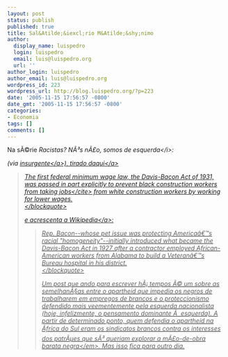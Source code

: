 ```yaml
---
layout: post
status: publish
published: true
title: Sal&Atilde;&iexcl;rio M&Atilde;&shy;nimo
author:
  display_name: luispedro
  login: luispedro
  email: luis@luispedro.org
  url: ''
author_login: luispedro
author_email: luis@luispedro.org
wordpress_id: 223
wordpress_url: http://blog.luispedro.org/?p=223
date: '2005-11-15 17:56:57 -0800'
date_gmt: '2005-11-15 17:56:57 -0800'
categories:
- Economia
tags: []
comments: []
---
```

<p>Na s&Atilde;&copy;rie <i>Racistas? N&Atilde;&sup3;s n&Atilde;&pound;o, somos de esquerda<&#47;i>:</p>
<p>(via <a href="http:&#47;&#47;oinsurgente.blogspot.com&#47;2005&#47;11&#47;a-ou-almoos-grtis.html">insurgente<&#47;a>), tirado <a href="http:&#47;&#47;www.townhall.com&#47;opinion&#47;columns&#47;thomassowell&#47;2005&#47;11&#47;15&#47;175548.html">daqui<&#47;a></p>
<blockquote><p>
 The first federal minimum wage law, the Davis-Bacon Act of 1931, was passed in part explicitly to prevent black construction workers from <cite>taking jobs<&#47;cite> from white construction workers by working for lower wages.<br />
<&#47;blockquote></p>
<p>e acrescenta a <a href="http:&#47;&#47;en.wikipedia.org&#47;wiki&#47;Davis-Bacon_Act">Wikipedia<&#47;a>:</p>
<blockquote><p>
Rep. Bacon--whose pet issue was protecting America&acirc;&euro;&trade;s racial "homogeneity"--initially introduced what became the Davis-Bacon Act in 1927 after a contractor employed African-American workers from Alabama to build a Veteran&acirc;&euro;&trade;s Bureau hospital in his district.<br />
<&#47;blockquote></p>
<p>Um post que ando para escrever h&Atilde;&iexcl; tempos &Atilde;&copy; um sobre as semelhan&Atilde;&sect;as entre o apartheid que impedia os negros de trabalharem em empregos de brancos e o proteccionismo defendido mais veementemente pela esquerda nacionalista (hoje, infelizmente, o pensamento dominante &Atilde;&nbsp; esquerda). A partir de determinado ponto, quem defendia o apartheid na &Atilde;frica do Sul eram os sindicatos brancos contra os <em>interesses dos patr&Atilde;&micro;es que s&Atilde;&sup3; queriam explorar a m&Atilde;&pound;o-de-obra barata negra<&#47;em>. Mas isso fica para outro dia.</p>
